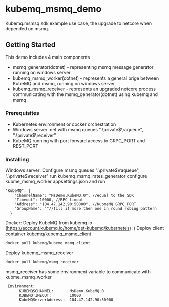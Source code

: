 # kubemq_msmq_demo

Kubemq.msmsq.sdk example use case, the upgrade to netcore when depended on msmq.

## Getting Started

This demo includes 4 main components
* msmq_generator(dotnet) - representing msmq message generator running on windows server
* kubemq_msmq_worker(dotnet) - represents a general brige between KubeMQ and msmq, running on windows server
* kubemq_msmq_receiver - represents an upgraded netcore process communicating with the msmq_generator(dotnet) using kubemq and msmq

### Prerequisites

* Kubernetes environment or docker orchestration 
* Windows server .net  with msmq queues ".\private$\raqueue", ".\private$\receiver"
* KubeMQ running with port forward access to GRPC_PORT and REST_PORT

### Installing

Windows server:
Configure msmq queues ".\private$\raqueue", ".\private$\receiver"
run kubemq_msmq_rates_generator 
configure kubme_msmq_worker appsettings.json and run
```
"KubeMQ": {
    "ChannelName": "MsDemo.KubeMQ.0", //equal to the SDK
    "Timeout": 10000, //RPC timout
    "Address": "104.47.142.90:50000", //KubmeMQ GRPC_PORT 
    "GroupName": ""//fill if more then one in round robing pattern
  }
```
Docker:
Deploy KubeMQ from kubemq.io (https://account.kubemq.io/home/get-kubemq/kubernetes) :)
Deploy client container kubemq/kubemq_msmq_client
```
docker pull kubemq/kubemq_msmq_client
```
Deploy kubemq_msmq_receiver 
```
docker pull kubemq/msmq_receiver
```

msmq_receiver has some environment variable to communicate with kubme_msmq_worker 
```
 Environment:
      KUBEMQSCHANNEL:       MsDemo.KubeMQ.0
      KUBEMQTIMEOUT:        10000
      KubeMQServerAddress:  104.47.142.90:50000
```



